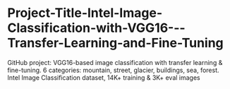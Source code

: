 # Project-Title-Intel-Image-Classification-with-VGG16---Transfer-Learning-and-Fine-Tuning
GitHub project: VGG16-based image classification with transfer learning &amp; fine-tuning. 6 categories: mountain, street, glacier, buildings, sea, forest. Intel Image Classification dataset, 14K+ training &amp; 3K+ eval images
